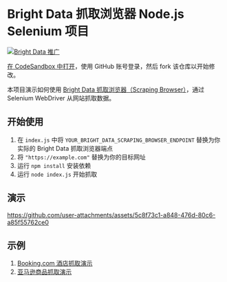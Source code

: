 # Bright Data 抓取浏览器 Node.js Selenium 项目

[![Bright Data 推广](https://github.com/bright-cn/LinkedIn-Scraper/raw/main/Proxies%20and%20scrapers%20GitHub%20bonus%20banner.png)](https://brightdata.com/)

<a href="https://codesandbox.io/p/devbox/github/luminati-io/bright-data-scraping-browser-nodejs-selenium-project?file=%2Findex.js" target="_blank" rel="noopener">在 CodeSandbox 中打开</a>，使用 GitHub 账号登录，然后 fork 该仓库以开始修改。

本项目演示如何使用 <a href="https://www.bright.cn/products/scraping-browser" target="_blank" rel="noopener">Bright Data 抓取浏览器（Scraping Browser）</a>，通过 Selenium WebDriver 从网站抓取数据。

## 开始使用

1. 在 `index.js` 中将 `YOUR_BRIGHT_DATA_SCRAPING_BROWSER_ENDPOINT` 替换为你实际的 Bright Data 抓取浏览器端点
2. 将 `"https://example.com"` 替换为你的目标网址
3. 运行 `npm install` 安装依赖
4. 运行 `node index.js` 开始抓取

## 演示
https://github.com/user-attachments/assets/5c8f73c1-a848-476d-80c6-a85f55762ce0

## 示例
1. [Booking.com 酒店抓取演示](hotel-scraping/README.md)
2. [亚马逊商品抓取演示](ecommerce-scraping/README.md)

